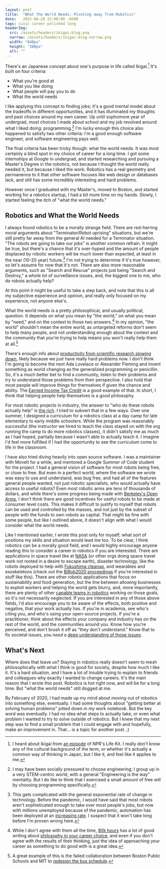 ```yaml
---
layout: post
title:  "What the World Needs: Pivoting away from Robotics"
date:   2021-06-20 22:00:00 -0500
tags: civic career polished long
headerImg: 
  src: /assets/headers/ikigai-blog.png
  narrow: /assets/headers/ikigai-blog-narrow.png
  width: "640px"
  height: "380px"
  alt: ""
---
```


There's an Japanese concept about one's purpose in life called Ikigai.[^1] It's built on four criteria:

* What you're good at
* What you like doing
* What people will pay you to do
* What the world needs

I like applying this concept to finding jobs; it's a good mental model about the tradeoffs in different opportunities, and it has illuminated my thoughts and past choices around my own career.
Up until sophomore year of undergrad, most choices I made about school and my job revolved around what I liked doing:
programming.[^2] I'm lucky enough this choice also happened to satisfy two other criteria: I'm a good enough software engineer, and software engineering pays well.

The final criteria has been tricky though: what the world needs. It was most certainly a blind spot in
my choice of career for a long time. I got some internships at Google in undergrad, and started researching and pursuing a Master's Degree in the robotics,
not because I thought the world really needed it, but because I liked the work.
Robotics has a real geometry and permanence to it that other software focuses like web design or databases lack, and still has some incredibly interesting and hard problems.

However once I graduated with my Master's, moved to Boston, and started working for a robotics startup, I had a bit more time on my hands. Slowly, I started feeling the itch of "what the world needs."

## Robotics and What the World Needs

I always found robotics to be a morally strange field. There are red-herring moral arguments about "Terminator/Robot uprising" situations, but we're still pretty far away from the general AI needed for a Terminator situation.
"The robots are going to take our jobs" is another common refrain. It might be true, but there's a chance that it's over-hyped and the amount of people displaced by robotic workers will be much lower than expected, at least in the near (10-20 year) future.[^3]
I'm not trying to determine if it's true however, so let's assume for now that it's not.
There are also more reasonable arguments, such as "Search and Rescue" projects just being "Search and Destroy," a whole lot of surveillance issues, and, the biggest one to me, who do robots actually help?

At this point it might be useful to take a step back, and note that this is all my subjective experience and opinion, and really only focused on my experience, not anyone else's.

What the world needs is a pretty philosophical, and usually political, question. It depends on what you mean by "the world," on what you mean by "need," and on the context to those two answers.[^4]
In my opinion, "the world" shouldn't mean the entire world, as untargeted reforms don't seem to help many people,
and not understanding enough about the context and the community that you're trying to help means you won't really help them at all.[^5]

There's enough info about [productivity from scientific research slowing down](https://web.stanford.edu/~chadj/IdeaPF.pdf), likely because we just have really hard problems now.
I don't think I'm going to become the next Ada Lovelace or Alexander Fleming and invent something as world changing as the generalized programming or penicillin.
So, it's a much better bet to find a community, listen to their problems and try to understand those problems from their perspective.
I also hold that most people will improve things for themselves if given the chance and ability.
The [Earned Income Tax Credit](https://www.codeforamerica.org/news/filing-taxes-for-economic-justice/) is a good example of that.
In short, I think that helping people help themselves is a good philosophy.

For most robotic projects in industry, the answer to "who do these robots actually help" is [the rich](https://harvardmagazine.com/2016/05/who-owns-the-robots-rules-the-world).
I tried to subvert that in a few ways. Over one summer, I designed a curriculum for a robotics class at a day camp for late elementary to early middle schoolers.
While the program was reasonably successful (the instructor we hired to teach the class stayed on with the org running the camp to do more robotics classes), it didn't satisfy me as much as I had hoped, partially because I wasn't able to actually teach it. I imagine I'd feel more fulfilled if I had the opportunity to see the curriculum come to life in the classroom.

I have also tried diving heavily into open source software. I was a maintainer with MoveIt for a while, and mentored a Google Summer of Code student for the project.
I had a general vision of software for most robots being free, or close to free. But even in a perfect world, where the software we wrote was easy to use and understand, was bug free, and had all of the features general people wanted, not just robotic specialists, who would actually have access to useful robots?
Even most robotic arms are tens of thousands of dollars, and while there's some progress being made with [Berkeley's Open Arms](https://www.berkeleyopenarms.org/), I don't think there are good incentives for useful robots to be made at consumer level costs.
This makes it difficult to justify to myself that robots can be used and controlled by the masses, and not just by the subset of people with the funds to own robots as capital.
That might be fine with some people, but like I outlined above, it doesn't align with what I would consider what the world needs.

Like I mentioned earlier, I wrote this post only for myself; what sort of positions my skills and situation would lead me too.
To be clear, I think robotics can be a morally good field, and I would highly encourage anyone reading this to consider a career in robotics if you are interested.
There are applications in space travel like at [NASA](https://www.nasa.gov/robotics/) (or other orgs doing space travel work not rooted in a desire to escape earth), disaster technology, like the robots deployed to help with [Fukushima cleanup](https://www.wired.com/story/fukushima-robot-cleanup/), and wearables and exoskeletons (check out the [BiRob2020 proceedings](https://biorob2020nyc.org/program/) if you're interested in stuff like this).
There are other robotic applications that focus on sustainability and food generation, but the line between allowing businesses to exploit workers and helping the world gets blurry, and, more importantly, there are plenty of other [capable teams in robotics](https://inevitabletech.com/) working on those goals, so it's not necessarily neglected.
If you are interested in any of those above fields, I'd also encourage you to be aware of the effects, both positive and negative, that your work actually has.
If you're in academia, see who's citing you, and who's using your open-source projects.
If you're a practitioner, think about the effects your company and industry has on the rest of the world, and the communities around you.
Know how you're perceived, and don't brush it off as "they don't understand."
Know that to fix societal issues, you _need_ a [deep understanding of those issues](https://medium.com/civic-tech-thoughts-from-joshdata/so-you-want-to-reform-democracy-7f3b1ef10597).

## What's Next

Where does that leave us? Staying in robotics really doesn't seem to mesh philosophically with what I think is good for society, despite how much I like it.
It's a hard situation, and I have a lot of trouble trying to explain to friends and colleagues why exactly I wanted to change careers.
It's the main reason that I wrote this post.
Robotics is hot right now, and will be for a long time.
But "what the world needs" still dogged at me.

By February of 2020, I had made up my mind about moving out of robotics into something else, eventually. I had some thoughts about "getting better at solving human problems" jotted down in my work notebook. But the key word was eventually. I had no idea what steps to actually take, or even what problem I wanted to try to solve outside of robotics. But I knew that my next step was to find a small problem that I could engage with and hopefully, make an improvement in. That... is a topic for another post. ;)

[^1]: I heard about Ikigai from [an episode](https://www.npr.org/2020/10/04/920080747/6-tips-for-making-a-career-change-from-someone-who-has-done-it) of NPR's Life Kit. I really don't know any of the cultural background of the term, or whether it's actually a common way of thinking in Japan, but I like it, and feel like it applies to me.

[^2]: I may have been socially pressured to choose engineering; I group up in a very STEM-centric world, with a general "Engineering is the way" mentality. But I do like to think that I exercised a small amount of free will by choosing programming specifically.

[^3]: This gets complicated with the general exponential rate of change in technology. Before the pandemic, I would have said that most robots aren't sophisticated enough to take over most people's jobs, but now with millions unemployed because of the pandemic, automation has been deployed at an [increasing rate](https://www.wired.com/story/covid-brings-automation-workplace-killing-some-jobs/). I suspect that it won't take long before I'm proven wrong here.

[^4]: While I don't agree with them all the time, [80k hours](https://80000hours.org/) has a lot of good writing about [philosophy in your career choice](https://80000hours.org/career-planning/), and even if you don't agree with the results of their thinking, just the idea of approaching your career as something to do good with is a great idea.

[^5]: A great example of this is the failed collaboration between Boston Public Schools and MIT to [redesign the bus schedule](https://papers.ssrn.com/sol3/papers.cfm?abstract_id=3333212).
